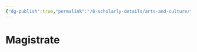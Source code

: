 ```yaml
---
{"dg-publish":true,"permalink":"/8-scholarly-details/arts-and-culture/titles/magistrate/","noteIcon":""}
---
```


# Magistrate
